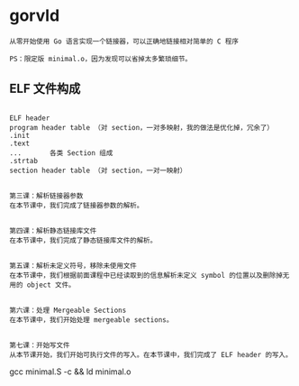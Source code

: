 
# gorvld


```
从零开始使用 Go 语言实现一个链接器，可以正确地链接相对简单的 C 程序

PS：限定版 minimal.o，因为发现可以省掉太多繁琐细节。

```


## ELF 文件构成
```

ELF header
program header table （对 section，一对多映射，我的做法是优化掉，冗余了）
.init
.text
...       各类 Section 组成
.strtab
section header table （对 section，一对一映射）

```



```

第三课：解析链接器参数
在本节课中，我们完成了链接器参数的解析。


```

```
第四课：解析静态链接库文件
在本节课中，我们完成了静态链接库文件的解析。


第五课：解析未定义符号，移除未使用文件
在本节课中，我们根据前面课程中已经读取到的信息解析未定义 symbol 的位置以及删除掉无用的 object 文件。


第六课：处理 Mergeable Sections
在本节课中，我们开始处理 mergeable sections。


第七课：开始写文件
从本节课开始，我们开始可执行文件的写入。在本节课中，我们完成了 ELF header 的写入。

```


gcc minimal.S -c && ld minimal.o
